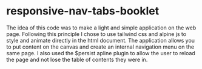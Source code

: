 # responsive-nav-tabs-booklet

The idea of ​​this code was to make a light and simple application on the web page. Following this principle I chose to use tailwind css and alpine js to style and animate directly in the html document. The application allows you to put content on the canvas and create an internal navigation menu on the same page. I also used the $persist apline plugin to allow the user to reload the page and not lose the table of contents they were in.